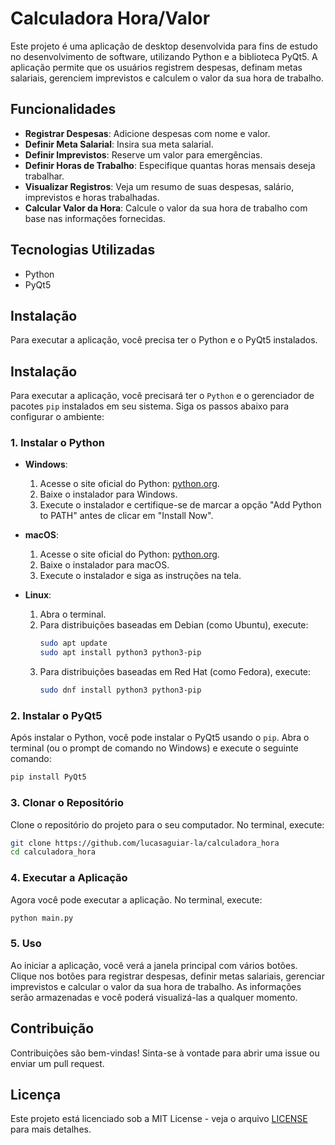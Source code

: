# Calculadora Hora/Valor

Este projeto é uma aplicação de desktop desenvolvida para fins de estudo no desenvolvimento de software, utilizando Python e a biblioteca PyQt5. A aplicação permite que os usuários registrem despesas, definam metas salariais, gerenciem imprevistos e calculem o valor da sua hora de trabalho.

## Funcionalidades

- **Registrar Despesas**: Adicione despesas com nome e valor.
- **Definir Meta Salarial**: Insira sua meta salarial.
- **Definir Imprevistos**: Reserve um valor para emergências.
- **Definir Horas de Trabalho**: Especifique quantas horas mensais deseja trabalhar.
- **Visualizar Registros**: Veja um resumo de suas despesas, salário, imprevistos e horas trabalhadas.
- **Calcular Valor da Hora**: Calcule o valor da sua hora de trabalho com base nas informações fornecidas.

## Tecnologias Utilizadas

- Python
- PyQt5

## Instalação

Para executar a aplicação, você precisa ter o Python e o PyQt5 instalados. 

## Instalação

Para executar a aplicação, você precisará ter o `Python` e o gerenciador de pacotes `pip` instalados em seu sistema. Siga os passos abaixo para configurar o ambiente:

### 1. Instalar o Python

- **Windows**:
  1. Acesse o site oficial do Python: [python.org](https://www.python.org/downloads/).
  2. Baixe o instalador para Windows.
  3. Execute o instalador e certifique-se de marcar a opção "Add Python to PATH" antes de clicar em "Install Now".

- **macOS**:
  1. Acesse o site oficial do Python: [python.org](https://www.python.org/downloads/).
  2. Baixe o instalador para macOS.
  3. Execute o instalador e siga as instruções na tela.

- **Linux**:
  1. Abra o terminal.
  2. Para distribuições baseadas em Debian (como Ubuntu), execute:
     ```bash
     sudo apt update
     sudo apt install python3 python3-pip
     ```
  3. Para distribuições baseadas em Red Hat (como Fedora), execute:
     ```bash
     sudo dnf install python3 python3-pip
     ```

### 2. Instalar o PyQt5

Após instalar o Python, você pode instalar o PyQt5 usando o `pip`. Abra o terminal (ou o prompt de comando no Windows) e execute o seguinte comando:

```bash
pip install PyQt5
```

### 3. Clonar o Repositório

Clone o repositório do projeto para o seu computador. No terminal, execute:

```bash
git clone https://github.com/lucasaguiar-la/calculadora_hora
cd calculadora_hora
```

### 4. Executar a Aplicação

Agora você pode executar a aplicação. No terminal, execute:

```bash
python main.py
```

### 5. Uso

Ao iniciar a aplicação, você verá a janela principal com vários botões. Clique nos botões para registrar despesas, definir metas salariais, gerenciar imprevistos e calcular o valor da sua hora de trabalho. As informações serão armazenadas e você poderá visualizá-las a qualquer momento.

## Contribuição

Contribuições são bem-vindas! Sinta-se à vontade para abrir uma issue ou enviar um pull request.

## Licença

Este projeto está licenciado sob a MIT License - veja o arquivo [LICENSE](LICENSE) para mais detalhes.
